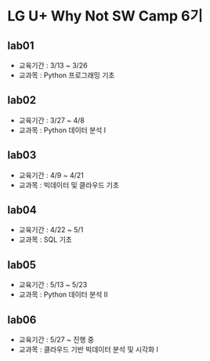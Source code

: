 # LG U+ Why Not SW Camp 6기

## lab01
- 교육기간 : 3/13 ~ 3/26
- 교과목 : Python 프로그래밍 기초

## lab02
- 교육기간 : 3/27 ~ 4/8
- 교과목 : Python 데이터 분석 I

## lab03
- 교육기간 : 4/9 ~ 4/21
- 교과목 : 빅데이터 및 클라우드 기초

## lab04
- 교육기간 : 4/22 ~ 5/1
- 교과목 : SQL 기초

## lab05
- 교육기간 : 5/13 ~ 5/23
- 교과목 : Python 데이터 분석 II

## lab06
- 교육기간 : 5/27 ~ 진행 중
- 교과목 : 클라우드 기반 빅데이터 분석 및 시각화 I